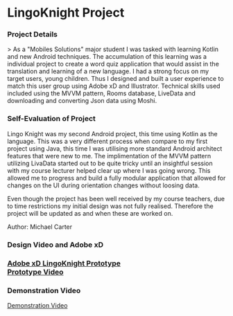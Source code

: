 <h1>LingoKnight Project</h1>
<h3>Project Details</h3>
<p>>
As a "Mobiles Solutions" major student I was tasked with learning Kotlin and new Android techniques. The accumulation of this learning was a individual project to create a word quiz application that would assist in the translation and learning of a new language. I had a strong focus on my target users, young children. Thus I designed and built a user experience to match this user group using Adobe xD and Illustrator. Technical skills used included using the MVVM pattern, Rooms database, LiveData and downloading and converting Json data using Moshi. 
</p>
<h3>Self-Evaluation of Project</h3>    
<p>
Lingo Knight was my second Android project, this time using Kotlin as the language. This was a very different process when compare to my first project using Java, this time I was utilising more standard Android architect features that were new to me. The implimentation of the MVVM pattern utilizing LivaData started out to be quite tricky until an insightful session with my course lecturer helped clear up where I was going wrong. This allowed me to progress and build a fully modular application that allowed for changes on the UI during orientation changes without loosing data.   
</p>
<p>
Even though the project has been well received by my course teachers, due to time restrictions my initial design was not fully realised. Therefore the project will be updated as and when these are worked on. 
</p>
<p>
    Author: Michael Carter
</p>
<p>
    <h3> Design Video and Adobe xD <h3>
        <a href="https://xd.adobe.com/view/b56e4c84-f9b4-48af-885d-8dab490c8ed8-e03d/?fullscreen"> Adobe xD LingoKnight Prototype</a>
        <br>
        <a href="https://drive.google.com/file/d/1UylUsYpMUjnsRzPLiBgSUuD960JfxWSs/view?usp=sharing">Prototype Video</a>
        <br>
    <h3>Demonstration Video</h3>
        <a href="https://drive.google.com/file/d/1x5XYK8-Vz7b1OwzLODUusW0vOuB8zKKW/view?usp=sharing">Demonstration Video</a>
        <br>
